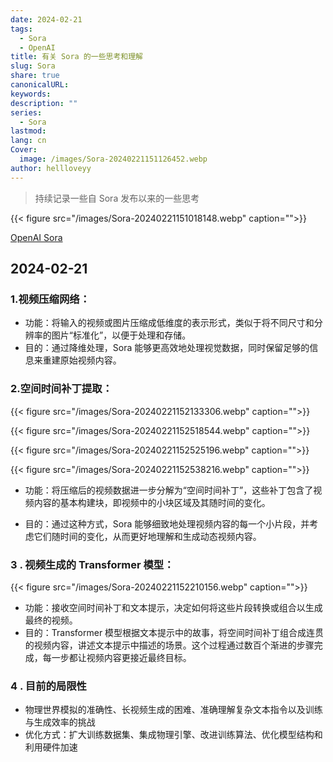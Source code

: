 ```yaml
---
date: 2024-02-21
tags:
  - Sora
  - OpenAI
title: 有关 Sora 的一些思考和理解
slug: Sora
share: true
canonicalURL: 
keywords: 
description: ""
series:
  - Sora
lastmod: 
lang: cn
Cover:
  image: /images/Sora-20240221151126452.webp
author: hellloveyy
---
```


> 持续记录一些自 Sora 发布以来的一些思考


{{< figure src="/images/Sora-20240221151018148.webp" caption="">}}

[OpenAI Sora](https://openai.com/sora)

## 2024-02-21

### **1.视频压缩网络**：

- 功能：将输入的视频或图片压缩成低维度的表示形式，类似于将不同尺寸和分辨率的图片“标准化”，以便于处理和存储。
- 目的：通过降维处理，Sora 能够更高效地处理视觉数据，同时保留足够的信息来重建原始视频内容。

###  **2.空间时间补丁提取**：


{{< figure src="/images/Sora-20240221152133306.webp" caption="">}}

{{< figure src="/images/Sora-20240221152518544.webp" caption="">}}

{{< figure src="/images/Sora-20240221152525196.webp" caption="">}}

{{< figure src="/images/Sora-20240221152538216.webp" caption="">}}

- 功能：将压缩后的视频数据进一步分解为“空间时间补丁”，这些补丁包含了视频内容的基本构建块，即视频中的小块区域及其随时间的变化。

- 目的：通过这种方式，Sora 能够细致地处理视频内容的每一个小片段，并考虑它们随时间的变化，从而更好地理解和生成动态视频内容。

### 3 . **视频生成的 Transformer 模型**：
{{< figure src="/images/Sora-20240221152210156.webp" caption="">}}
- 功能：接收空间时间补丁和文本提示，决定如何将这些片段转换或组合以生成最终的视频。
- 目的：Transformer 模型根据文本提示中的故事，将空间时间补丁组合成连贯的视频内容，讲述文本提示中描述的场景。这个过程通过数百个渐进的步骤完成，每一步都让视频内容更接近最终目标。

### 4 . 目前的局限性
- 物理世界模拟的准确性、长视频生成的困难、准确理解复杂文本指令以及训练与生成效率的挑战
- 优化方式：扩大训练数据集、集成物理引擎、改进训练算法、优化模型结构和利用硬件加速
